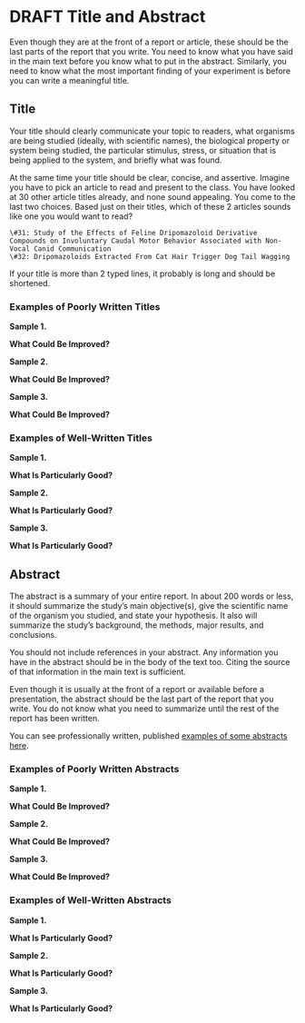 # DRAFT Title and Abstract

Even though they are at the front of a report or article, these should be the last parts of the report that you write. You need to know what you have said in the main text before you know what to put in the abstract. Similarly, you need to know what the most important finding of your experiment is before you can write a meaningful title.


## Title

Your title should clearly communicate your topic to readers, what organisms are being studied (ideally, with scientific names), the biological property or system being studied, the particular stimulus, stress, or situation that is being applied to the system, and briefly what was found. 

At the same time your title should be clear, concise, and assertive. Imagine you have to pick an article to read and present to the class. You have looked at 30 other article titles already, and none sound appealing. You come to the last two choices. Based just on their titles, which of these 2 articles sounds like one you would want to read?

	\#31: Study of the Effects of Feline Dripomazoloid Derivative Compounds on Involuntary Caudal Motor Behavior Associated with Non-Vocal Canid Communication
	\#32: Dripomazoloids Extracted From Cat Hair Trigger Dog Tail Wagging

If your title is more than 2 typed lines, it probably is long and should be shortened.


### Examples of Poorly Written Titles

__Sample 1.__

__What Could Be Improved?__

__Sample 2.__

__What Could Be Improved?__

__Sample 3.__

__What Could Be Improved?__


### Examples of Well-Written Titles

__Sample 1.__

__What Is Particularly Good?__

__Sample 2.__

__What Is Particularly Good?__

__Sample 3.__

__What Is Particularly Good?__


## Abstract

The abstract is a summary of your entire report. In about 200 words or less, it should summarize the study’s main objective(s), give the scientific name of the organism you studied, and state your hypothesis. It also will summarize the study’s background, the methods, major results, and conclusions.  

You should not include references in your abstract. Any information you have in the abstract should be in the body of the text too. Citing the source of that information in the main text is sufficient. 

Even though it is usually at the front of a report or available before a presentation, the abstract should be the last part of the report that you write. You do not know what you need to summarize until the rest of the report has been written.

You can see professionally written, published [examples of some abstracts here](#paraphrasingone506).


### Examples of Poorly Written Abstracts

__Sample 1.__

__What Could Be Improved?__

__Sample 2.__

__What Could Be Improved?__

__Sample 3.__

__What Could Be Improved?__


### Examples of Well-Written Abstracts

__Sample 1.__

__What Is Particularly Good?__

__Sample 2.__

__What Is Particularly Good?__

__Sample 3.__

__What Is Particularly Good?__



